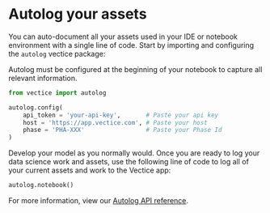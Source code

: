# Autolog your assets

You can auto-document all your assets used in your IDE or notebook environment with a single line of code. Start by importing and configuring the `autolog` vectice package:


Autolog must be configured at the beginning of your notebook to capture all relevant information.


```python
from vectice import autolog

autolog.config(
    api_token = 'your-api-key',       # Paste your api key
    host = 'https://app.vectice.com', # Paste your host
    phase = 'PHA-XXX'                 # Paste your Phase Id
)
```

Develop your model as you normally would. Once you are ready to log your data science work and assets, use the following line of code to log all of your current assets and work to the Vectice app:

```python
autolog.notebook()
```

For more information, view our [Autolog API reference](https://api-docs.vectice.com/reference/vectice/autolog/).

